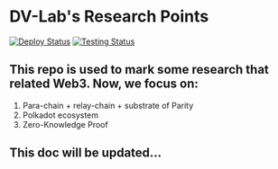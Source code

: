 # DV-Lab's Research Points

[![Deploy Status](https://github.com/DV-Lab/research-points/workflows/Build%20and%20deploy/badge.svg?event=push)](https://github.com/DV-Lab/research-points/actions?workflow=Build%20and%20deploy) [![Testing Status](https://github.com/DV-Lab/research-points/workflows/Test/badge.svg?event=pull_request)](https://github.com/DV-Lab/research-points/actions?workflow=Test)


## This repo is used to mark some research that related Web3. Now, we focus on:

1. Para-chain + relay-chain + substrate of Parity
2. Polkadot ecosystem
3. Zero-Knowledge Proof

## This doc will be updated...